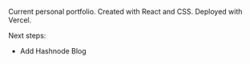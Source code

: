 Current personal portfolio. Created with React and CSS. Deployed with Vercel.

Next steps:

* Add Hashnode Blog 
